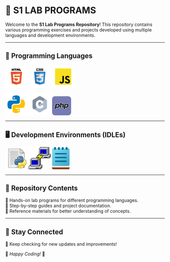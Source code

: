 # 🎯 S1 LAB PROGRAMS

Welcome to the **S1 Lab Programs Repository**! This repository contains various programming exercises and projects developed using multiple languages and development environments.

---

## 🚀 Programming Languages

<p align="left">
  <img src="readme/html.png" width="70" height="70" alt="HTML">
  <img src="readme/css.png" width="70" height="70" alt="CSS">
  <img src="readme/javascript.png" width="70" height="70" alt="JavaScript">
</p>
<p align="left">
  <img src="readme/python.png" width="70" height="70" alt="Python">
  <img src="readme/c.png" width="70" height="70" alt="C">
  <img src="readme/php.png" width="60" height="60" alt="PHP">
</p>

---

## 🖥️ Development Environments (IDLEs)

<p align="left">
  <img src="readme/python_idle.png" width="70" height="70" alt="Python IDLE">
  <img src="readme/putty.png" width="70" height="70" alt="PuTTY">
  <img src="readme/notepad.png" width="55" height="70" alt="Notepad">
</p>

---

## 📂 Repository Contents

🔹 Hands-on lab programs for different programming languages.<br>
🔹 Step-by-step guides and project documentation.<br>
🔹 Reference materials for better understanding of concepts.<br>

---

## 📢 Stay Connected

🚀 Keep checking for new updates and improvements!

📌 *Happy Coding!* 🎯
